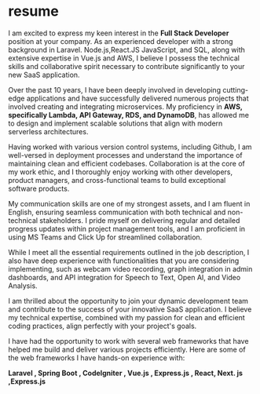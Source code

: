 # resume
I am excited to express my keen interest in the **Full Stack Developer** position at your company. As an experienced developer with a strong background in Laravel. Node.js,React.JS JavaScript, and SQL, along with extensive expertise in Vue.js and AWS, I believe I possess the technical skills and collaborative spirit necessary to contribute significantly to your new SaaS application.  


Over the past 10 years, I have been deeply involved in developing cutting-edge applications and have successfully delivered numerous projects that involved creating and integrating microservices. My proficiency in **AWS, specifically Lambda, API Gateway, RDS, and DynamoDB**, has allowed me to design and implement scalable solutions that align with modern serverless architectures.  


Having worked with various version control systems, including Github, I am well-versed in deployment processes and understand the importance of maintaining clean and efficient codebases. Collaboration is at the core of my work ethic, and I thoroughly enjoy working with other developers, product managers, and cross-functional teams to build exceptional software products.  


My communication skills are one of my strongest assets, and I am fluent in English, ensuring seamless communication with both technical and non-technical stakeholders. I pride myself on delivering regular and detailed progress updates within project management tools, and I am proficient in using MS Teams and Click Up for streamlined collaboration.  

While I meet all the essential requirements outlined in the job description, I also have deep experience with functionalities that you are considering implementing, such as webcam video recording, graph integration in admin dashboards, and API integration for Speech to Text, Open AI, and Video Analysis.  

I am thrilled about the opportunity to join your dynamic development team and contribute to the success of your innovative SaaS application. I believe my technical expertise, combined with my passion for clean and efficient coding practices, align perfectly with your project's goals.  

 I have had the opportunity to work with several web frameworks that have helped me build and deliver various projects efficiently. Here are some of the web frameworks I have hands-on experience with:

**Laravel , Spring Boot , CodeIgniter , Vue.js , Express.js , React, Next. js ,Express.js**
